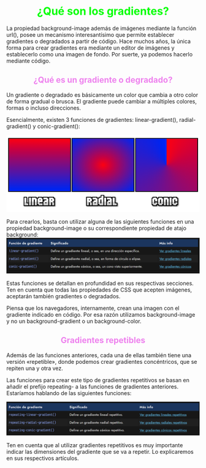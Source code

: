 # <span style="color:lime"><center>¿Qué son los gradientes?</center></span>

La propiedad background-image además de imágenes mediante la función url(), posee un mecanismo interesantísimo que permite establecer gradientes o degradados a partir de código. Hace muchos años, la única forma para crear gradientes era mediante un editor de imágenes y establecerlo como una imagen de fondo. Por suerte, ya podemos hacerlo mediante código.

## <span style="color:violet"><center>¿Qué es un gradiente o degradado?</center></span>
Un gradiente o degradado es básicamente un color que cambia a otro color de forma gradual o brusca. El gradiente puede cambiar a múltiples colores, formas o incluso direcciones.

Esencialmente, existen 3 funciones de gradientes: linear-gradient(), radial-gradient() y conic-gradient():

![alt text](./imagenes-que-son-los-gradientes/linear-radial-conic-gradient.png)

Para crearlos, basta con utilizar alguna de las siguientes funciones en una propiedad background-image o su correspondiente propiedad de atajo background:
![alt text](./imagenes-que-son-los-gradientes/image.png)

Estas funciones se detallan en profundidad en sus respectivas secciones. Ten en cuenta que todas las propiedades de CSS que acepten imágenes, aceptarán también gradientes o degradados.

Piensa que los navegadores, internamente, crean una imagen con el gradiente indicado en código. Por esa razón utilizamos background-image y no un background-gradient o un background-color.

## <span style="color:violet"><center>Gradientes repetibles</center></span>
Además de las funciones anteriores, cada una de ellas también tiene una versión «repetible», donde podemos crear gradientes concéntricos, que se repiten una y otra vez.

Las funciones para crear este tipo de gradientes repetitivos se basan en añadir el prefijo repeating- a las funciones de gradientes anteriores. Estaríamos hablando de las siguientes funciones:

![alt text](./imagenes-que-son-los-gradientes/image-1.png)

Ten en cuenta que al utilizar gradientes repetitivos es muy importante indicar las dimensiones del gradiente que se va a repetir. Lo explicaremos en sus respectivos artículos.


